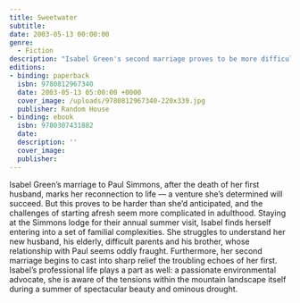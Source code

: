```yaml
---
title: Sweetwater
subtitle:
date: 2003-05-13 00:00:00
genre:
  - Fiction
description: "Isabel Green's second marriage proves to be more difficult than she anticipated, complicated by family secrets and troubling echoes of her first."
editions:
- binding: paperback
  isbn: 9780812967340
  date: 2003-05-13 05:00:00 +0000  
  cover_image: /uploads/9780812967340-220x339.jpg
  publisher: Random House
- binding: ebook
  isbn: 9780307431882
  date: 
  description: ''
  cover_image: 
  publisher: 
---
```

Isabel Green&#8217;s marriage to Paul Simmons, after the death of her first husband, marks her reconnection to life &#8212; a venture she&#8217;s determined will succeed. But this proves to be harder than she&#8217;d anticipated, and the challenges of starting afresh seem more complicated in adulthood. Staying at the Simmons lodge for their annual summer visit, Isabel finds herself entering into a set of familial complexities. She struggles to understand her new husband, his elderly, difficult parents and his brother, whose relationship with Paul seems oddly fraught. Furthermore, her second marriage begins to cast into sharp relief the troubling echoes of her first. Isabel&#8217;s professional life plays a part as well: a passionate environmental advocate, she is aware of the tensions within the mountain landscape itself during a summer of spectacular beauty and ominous drought.
